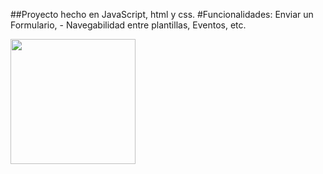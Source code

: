 ##Proyecto hecho en JavaScript, html y css. 
#Funcionalidades: Enviar un Formulario, - Navegabilidad entre plantillas, Eventos, etc. 


 <img src = "C:\Users\chiky\Desktop\Iágenes de mis proyectos en GitHub\final_front_2021.jpg" width = "200">

